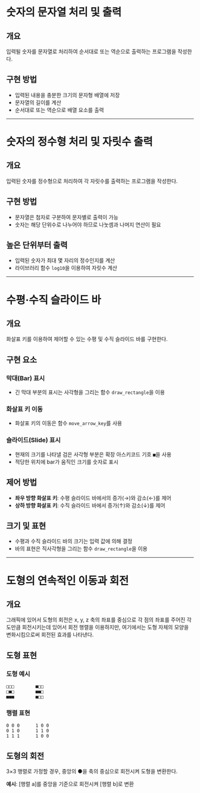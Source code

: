 # 숫자의 문자열 처리 및 출력

## 개요
입력될 숫자를 문자열로 처리하여 순서대로 또는 역순으로 출력하는 프로그램을 작성한다.

## 구현 방법
- 입력된 내용을 충분한 크기의 문자형 배열에 저장
- 문자열의 길이를 계산
- 순서대로 또는 역순으로 배열 요소를 출력

---

# 숫자의 정수형 처리 및 자릿수 출력

## 개요
입력된 숫자를 정수형으로 처리하여 각 자릿수를 출력하는 프로그램을 작성한다.

## 구현 방법
- 문자열은 첨자로 구분하여 문자별로 출력이 가능
- 숫자는 해당 단위수로 나누어야 하므로 나눗셈과 나머지 연산이 필요

## 높은 단위부터 출력
- 입력된 숫자가 최대 몇 자리의 정수인지를 계산
- 라이브러리 함수 `log10`을 이용하여 자릿수 계산

---

# 수평·수직 슬라이드 바

## 개요
화살표 키를 이용하여 제어할 수 있는 수평 및 수직 슬라이드 바를 구현한다.

## 구현 요소

### 막대(Bar) 표시
- 긴 막대 부분의 표시는 사각형을 그리는 함수 `draw_rectangle`을 이용

### 화살표 키 이동
- 화살표 키의 이동은 함수 `move_arrow_key`를 사용

### 슬라이드(Slide) 표시
- 현재의 크기를 나타낼 검은 사각형 부분은 확장 아스키코드 기호 `■`을 사용
- 적당한 위치에 bar가 움직인 크기를 숫자로 표시

## 제어 방법
- **좌우 방향 화살표 키**: 수평 슬라이드 바에서의 증가(→)와 감소(←)를 제어
- **상하 방향 화살표 키**: 수직 슬라이드 바에서 증가(↑)와 감소(↓)를 제어

## 크기 및 표현
- 수평과 수직 슬라이드 바의 크기는 입력 값에 의해 결정
- 바의 표현은 직사각형을 그리는 함수 `draw_rectangle`을 이용

---

# 도형의 연속적인 이동과 회전

## 개요
그래픽에 있어서 도형의 회전은 x, y, z 축의 좌표를 중심으로 각 점의 좌표를 주어진 각도만큼 회전시키는데 있어서 회전 행렬을 이용하지만, 여기에서는 도형 자체의 모양을 변화시킴으로써 회전된 효과를 나타낸다.

## 도형 표현

### 도형 예시
```
□□□        ■□□
□■□        ■■□
■■■        ■□□
```

### 행렬 표현
```
0 0 0      1 0 0
0 1 0      1 1 0
1 1 1      1 0 0
```

## 도형의 회전

3×3 행렬로 가정할 경우, 중앙의 ●을 축의 중심으로 회전시켜 도형을 변환한다.

**예시**: [행렬 a]를 중앙을 기준으로 회전시켜 [행렬 b]로 변환